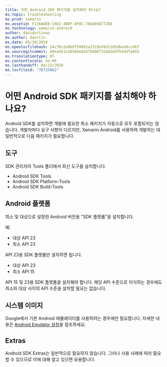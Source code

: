 ```yaml
---
title: 어떤 Android SDK 패키지를 설치해야 하나요?
ms.topic: troubleshooting
ms.prod: xamarin
ms.assetid: F136AAE0-C6D2-4B0F-8F8C-7A6A94877266
ms.technology: xamarin-android
author: davidortinau
ms.author: daortin
ms.date: 05/30/2018
ms.openlocfilehash: 24c70c2e869f59091a1519af6d1165dbea9cc467
ms.sourcegitcommit: b0ea451e18504e6267b896732dd26df64ddfa843
ms.translationtype: HT
ms.contentlocale: ko-KR
ms.lasthandoff: 04/13/2020
ms.locfileid: "76725062"
---
```

# <a name="which-android-sdk-packages-should-i-install"></a>어떤 Android SDK 패키지를 설치해야 하나요?

Android SDK를 설치하면 개발에 필요한 최소 패키지가 자동으로 모두 포함되지는 않습니다. 개발자마다 요구 사항이 다르지만, Xamarin.Android를 사용하여 개발하는 데 일반적으로 다음 패키지가 필요합니다.

## <a name="tools"></a>도구

SDK 관리자의 Tools 폴더에서 최신 도구를 설치합니다.

- Android SDK Tools
- Android SDK Platform-Tools
- Android SDK Build-Tools

## <a name="android-platforms"></a>Android 플랫폼

최소 및 대상으로 설정한 Android 버전용 "SDK 플랫폼"을 설치합니다.

예:

- 대상 API 23
- 최소 API 23

API 23용 SDK 플랫폼만 설치하면 됩니다.

- 대상 API 23
- 최소 API 15

API 15 및 23용 SDK 플랫폼을 설치해야 합니다. 해당 API 수준으로 이식하는 경우에도 최소와 대상 사이의 API 수준을 설치할 필요는 없습니다.

## <a name="system-images"></a>시스템 이미지

Google에서 기본 Android 에뮬레이터를 사용하려는 경우에만 필요합니다. 자세한 내용은 [Android Emulator 설정](~/android/get-started/installation/android-emulator/index.md)을 참조하세요.

## <a name="extras"></a>Extras
Android SDK Extras는 일반적으로 필요하지 않습니다. 그러나 사용 사례에 따라 필요할 수 있으므로 이에 대해 알고 있으면 유용합니다.

